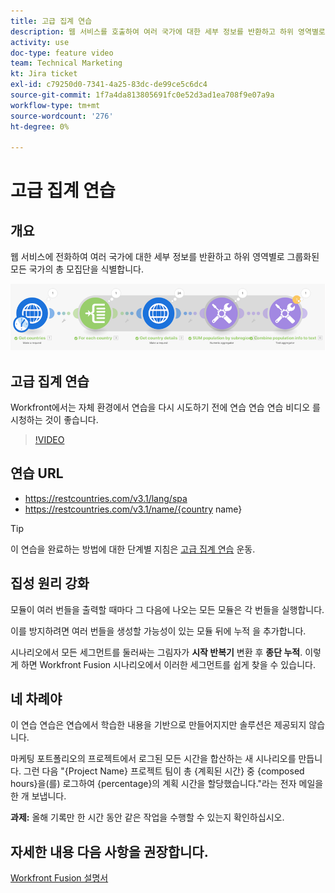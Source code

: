 ```yaml
---
title: 고급 집계 연습
description: 웹 서비스를 호출하여 여러 국가에 대한 세부 정보를 반환하고 하위 영역별로 그룹화된 모집단을 식별하는 방법을 알아봅니다. [!DNL Adobe Workfront Fusion].
activity: use
doc-type: feature video
team: Technical Marketing
kt: Jira ticket
exl-id: c79250d0-7341-4a25-83dc-de99ce5c6dc4
source-git-commit: 1f7a4da813805691fc0e52d3ad1ea708f9e07a9a
workflow-type: tm+mt
source-wordcount: '276'
ht-degree: 0%

---
```


# 고급 집계 연습

## 개요

웹 서비스에 전화하여 여러 국가에 대한 세부 정보를 반환하고 하위 영역별로 그룹화된 모든 국가의 총 모집단을 식별합니다.

![Fusion 시나리오의 이미지](assets/iteration-and-aggregation-3.png)

## 고급 집계 연습

Workfront에서는 자체 환경에서 연습을 다시 시도하기 전에 연습 연습 연습 비디오 를 시청하는 것이 좋습니다.

>[!VIDEO](https://video.tv.adobe.com/v/335281/?quality=12)

## 연습 URL

* https://restcountries.com/v3.1/lang/spa
* https://restcountries.com/v3.1/name/{country name}

>[!TIP]
>
>이 연습을 완료하는 방법에 대한 단계별 지침은 [고급 집계 연습](https://experienceleague.adobe.com/docs/workfront-learn/tutorials-workfront/fusion/exercises/advanced-aggregation.html?lang=en) 운동.

## 집성 원리 강화

모듈이 여러 번들을 출력할 때마다 그 다음에 나오는 모든 모듈은 각 번들을 실행합니다.

이를 방지하려면 여러 번들을 생성할 가능성이 있는 모듈 뒤에 누적 을 추가합니다.

시나리오에서 모든 세그먼트를 둘러싸는 그림자가 **시작 반복기** 변환 후 **종단 누적**. 이렇게 하면 Workfront Fusion 시나리오에서 이러한 세그먼트를 쉽게 찾을 수 있습니다.

## 네 차례야

이 연습 연습은 연습에서 학습한 내용을 기반으로 만들어지지만 솔루션은 제공되지 않습니다.

마케팅 포트폴리오의 프로젝트에서 로그된 모든 시간을 합산하는 새 시나리오를 만듭니다. 그런 다음 &quot;{Project Name} 프로젝트 팀이 총 {계획된 시간} 중 {composed hours}을(를) 로그하여 {percentage}의 계획 시간을 할당했습니다.&quot;라는 전자 메일을 한 개 보냅니다.

**과제:** 올해 기록만 한 시간 동안 같은 작업을 수행할 수 있는지 확인하십시오.

## 자세한 내용 다음 사항을 권장합니다.

[Workfront Fusion 설명서](https://experienceleague.adobe.com/docs/workfront/using/adobe-workfront-fusion/workfront-fusion-2.html?lang=en)
